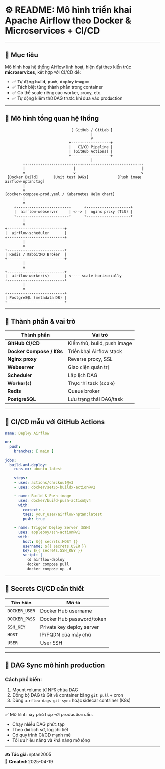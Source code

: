 # ⚙️ README: Mô hình triển khai Apache Airflow theo Docker & Microservices + CI/CD

---

## 🧭 Mục tiêu

Mô hình hoá hệ thống Airflow linh hoạt, hiện đại theo kiến trúc **microservices**, kết hợp với CI/CD để:

- ✅ Tự động build, push, deploy images
- ✅ Tách biệt từng thành phần trong container
- ✅ Có thể scale riêng các worker, proxy, etc.
- ✅ Tự động kiểm thử DAG trước khi đưa vào production

---

## 🧱 Mô hình tổng quan hệ thống

```plaintext
                              [ GitHub / GitLab ]
                                       |
                                       v
                             +------------------+
                             |   CI/CD Pipeline |
                             | (GitHub Actions) |
                             +------------------+
                                       |
        -------------------------------------------------------
        |                      |                              |
        v                      v                              v
 [Docker Build]       [Unit test DAGs]             [Push image airflow-nptan:tag]
        |
        v
[docker-compose-prod.yaml / Kubernetes Helm chart]
        |
        v
    +------------------------+      +--------------------+
    |  airflow-webserver     | <--> |  nginx proxy (TLS) |
    +------------------------+      +--------------------+
        |
        v
+--------------------------+
|  airflow-scheduler       |
+--------------------------+
        |
        v
+--------------------------+
| Redis / RabbitMQ Broker  |
+--------------------------+
        |
        v
+--------------------------+
|  airflow-worker(s)       | <---- scale horizontally
+--------------------------+
        |
        v
+--------------------------+
| PostgreSQL (metadata DB) |
+--------------------------+
```

---

## 🧩 Thành phần & vai trò

| Thành phần               | Vai trò                     |
| ------------------------ | --------------------------- |
| **GitHub CI/CD**         | Kiểm thử, build, push image |
| **Docker Compose / K8s** | Triển khai Airflow stack    |
| **Nginx proxy**          | Reverse proxy, SSL          |
| **Webserver**            | Giao diện quản trị          |
| **Scheduler**            | Lập lịch DAG                |
| **Worker(s)**            | Thực thi task (scale)       |
| **Redis**                | Queue broker                |
| **PostgreSQL**           | Lưu trạng thái DAG/task     |

---

## 🔁 CI/CD mẫu với GitHub Actions

```yaml
name: Deploy Airflow

on:
  push:
    branches: [ main ]

jobs:
  build-and-deploy:
    runs-on: ubuntu-latest

    steps:
    - uses: actions/checkout@v3
    - uses: docker/setup-buildx-action@v2

    - name: Build & Push image
      uses: docker/build-push-action@v4
      with:
        context: .
        tags: your_user/airflow-nptan:latest
        push: true

    - name: Trigger Deploy Server (SSH)
      uses: appleboy/ssh-action@v1
      with:
        host: ${{ secrets.HOST }}
        username: ${{ secrets.USER }}
        key: ${{ secrets.SSH_KEY }}
        script: |
          cd airflow-deploy
          docker compose pull
          docker compose up -d
```

---

## 🔐 Secrets CI/CD cần thiết

| Tên biến      | Mô tả                     |
| ------------- | ------------------------- |
| `DOCKER_USER` | Docker Hub username       |
| `DOCKER_PASS` | Docker Hub password/token |
| `SSH_KEY`     | Private key deploy server |
| `HOST`        | IP/FQDN của máy chủ       |
| `USER`        | User SSH                  |

---

## 🔄 DAG Sync mô hình production

### Cách phổ biến:
1. Mount volume từ NFS chứa DAG
2. Đồng bộ DAG từ Git về container bằng `git pull` + cron
3. Dùng `airflow-dags-git-sync` hoặc sidecar container (K8s)

---

✅ Mô hình này phù hợp với production cần:
- Chạy nhiều DAG phức tạp
- Theo dõi lịch sử, log chi tiết
- Có quy trình CI/CD mạnh mẽ
- Tối ưu hiệu năng và khả năng mở rộng

---

**✍️ Tác giả:** nptan2005  
**📅 Created:** 2025-04-19

